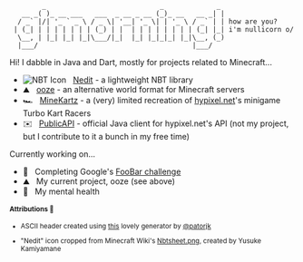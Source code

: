 ```
        _                            _             _ 
   __ _( )_ __ ___   ___  _ __ _ __ (_)_ __   __ _| |
  / _` |/| '_ ` _ \ / _ \| '__| '_ \| | '_ \ / _` | | how are you?
 | (_| | | | | | | | (_) | |  | | | | | | | | (_| |_| i'm nullicorn o/
  \__, | |_| |_| |_|\___/|_|  |_| |_|_|_| |_|\__, (_)
  |___/                                      |___/   
```
Hi! I dabble in Java and Dart, mostly for projects related to Minecraft...
- ![NBT Icon](https://user-images.githubusercontent.com/64789500/140657790-abb66f64-ceac-4df2-9717-b63a6300cedb.png)&nbsp; &nbsp;[Nedit](https://github.com/TheNullicorn/Nedit) - a lightweight NBT library
- ⛰️&nbsp; &nbsp;[ooze](https://github.com/ooze-world) - an alternative world format for Minecraft servers
- 🏎️&nbsp; &nbsp;[MineKartz](https://github.com/TheNullicorn/MineKartz) - a (very) limited recreation of [hypixel.net](https://hypixel.net)'s minigame Turbo Kart Racers
- ✉️&nbsp; &nbsp;[PublicAPI](https://github.com/HypixelDev/PublicAPI) - official Java client for hypixel.net's API (not my project, but I contribute to it a bunch in my free time)

Currently working on...
- 🔐&nbsp; &nbsp;Completing Google's [FooBar challenge](https://foobar.withgoogle.com/)
- ⛰️&nbsp; &nbsp;My current project, ooze (see above)
- 🧠&nbsp; &nbsp;My mental health

<sub>
  
  #### Attributions 💞 
  - ASCII header created using [this](https://patorjk.com/software/taag/#f=Ivrit) lovely generator by [@patorjk](https://github.com/patorjk)
  
  - "Nedit" icon cropped from Minecraft Wiki's [Nbtsheet.png](https://minecraft.fandom.com/wiki/Minecraft_Wiki?file=Nbtsheet.png), created by Yusuke Kamiyamane
  </sub>
